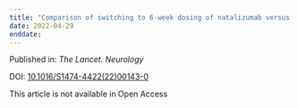 ```yaml
---
title: "Comparison of switching to 6-week dosing of natalizumab versus continuing with 4-week dosing in patients with relapsing-remitting multiple sclerosis (NOVA): a randomised[comma] controlled[comma] open-label[comma] phase 3b trial."
date: 2022-04-29
enddate:
---
```


Published in: *The Lancet. Neurology*

DOI: [10.1016/S1474-4422(22)00143-0](https://doi.org/10.1016/S1474-4422(22)00143-0)

This article is not available in Open Access


